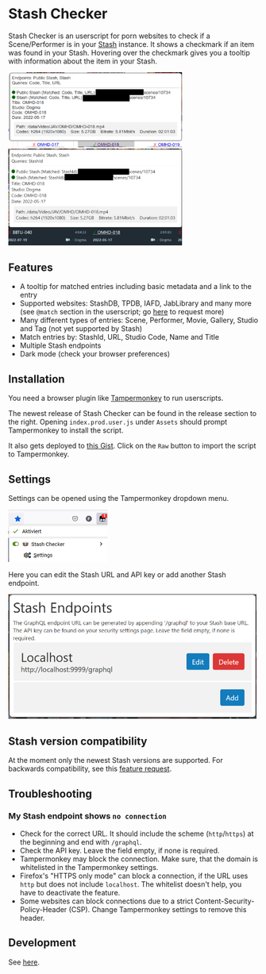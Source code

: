 # Stash Checker

Stash Checker is an userscript for porn websites to check if a Scene/Performer is in your [Stash](https://github.com/stashapp/stash) instance.
It shows a checkmark if an item was found in your Stash.
Hovering over the checkmark gives you a tooltip with information about the item in your Stash.

<img src="docs/assets/tooltip-javlibrary.png" alt="tooltip javlibrary" title="JavLibrary" width="350"/>
<img src="docs/assets/tooltip-stashdb.png" alt="tooltip stashdb" title="StashDB" width="350"/>

## Features

- A tooltip for matched entries including basic metadata and a link to the entry
- Supported websites: StashDB, TPDB, IAFD, JabLibrary and many more (see `@match` section in the userscript; go [here](https://github.com/timo95/stash-checker/issues/5) to request more)
- Many different types of entries: Scene, Performer, Movie, Gallery, Studio and Tag (not yet supported by Stash)
- Match entries by: StashId, URL, Studio Code, Name and Title
- Multiple Stash endpoints
- Dark mode (check your browser preferences)

## Installation

You need a browser plugin like [Tampermonkey](https://www.tampermonkey.net/) to run userscripts.

The newest release of Stash Checker can be found in the release section to the right.
Opening `index.prod.user.js` under `Assets` should prompt Tampermonkey to install the script.

It also gets deployed to [this Gist](https://gist.github.com/timo95/562b9363d491e3ee281cb46944445fcd).
Click on the `Raw` button to import the script to Tampermonkey.

## Settings

Settings can be opened using the Tampermonkey dropdown menu.

<img src="docs/assets/menu.png" alt="menu" title="Tampermonkey Menu" width="200"/>

Here you can edit the Stash URL and API key or add another Stash endpoint.

<img src="docs/assets/settings.png" alt="settings" title="Userscript Settings" width="500"/>

## Stash version compatibility

At the moment only the newest Stash versions are supported.
For backwards compatibility, see this [feature request](https://github.com/timo95/stash-checker/issues/9).


## Troubleshooting

### My Stash endpoint shows `no connection`

- Check for the correct URL. It should include the scheme (`http`/`https`) at the beginning and end with `/graphql`.
- Check the API key. Leave the field empty, if none is required.
- Tampermonkey may block the connection. Make sure, that the domain is whitelisted in the Tampermonkey settings.
- Firefox's "HTTPS only mode" can block a connection, if the URL uses `http` but does not include `localhost`. The whitelist doesn't help, you have to deactivate the feature.
- Some websites can block connections due to a strict Content-Security-Policy-Header (CSP). Change Tampermonkey settings to remove this header.

## Development

See [here](docs/DEVELOPMENT.md).
